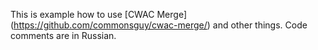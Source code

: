 This is example how to use [CWAC Merge] (https://github.com/commonsguy/cwac-merge/) and other things.
Code comments are in Russian.
